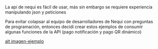 La api de nequi es fácil de usar, más sin embargo se requiere experiencia manipulando json y peticiones

Para evitar colapsar al equipo de desarrolladores de Nequi con preguntas de programación, entonces
decidí crear estos ejemplos de consumir algunas funciones de la API (pago notificación y pago QR dinámico)

[alt imagen-ejemplo](Ejemplogenerartoken.png)